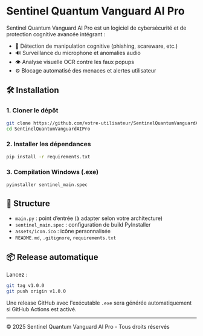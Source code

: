 # Sentinel Quantum Vanguard AI Pro

Sentinel Quantum Vanguard AI Pro est un logiciel de cybersécurité et de protection cognitive avancée intégrant :
- 🧠 Détection de manipulation cognitive (phishing, scareware, etc.)
- 🔊 Surveillance du microphone et anomalies audio
- 👁️ Analyse visuelle OCR contre les faux popups
- ⚙️ Blocage automatisé des menaces et alertes utilisateur

## 🛠 Installation

### 1. Cloner le dépôt
```bash
git clone https://github.com/votre-utilisateur/SentinelQuantumVanguardAIPro.git
cd SentinelQuantumVanguardAIPro
```

### 2. Installer les dépendances
```bash
pip install -r requirements.txt
```

### 3. Compilation Windows (.exe)
```bash
pyinstaller sentinel_main.spec
```

## 📁 Structure
- `main.py` : point d’entrée (à adapter selon votre architecture)
- `sentinel_main.spec` : configuration de build PyInstaller
- `assets/icon.ico` : icône personnalisée
- `README.md`, `.gitignore`, `requirements.txt`

## 📦 Release automatique
Lancez :
```bash
git tag v1.0.0
git push origin v1.0.0
```
Une release GitHub avec l'exécutable `.exe` sera générée automatiquement si GitHub Actions est activé.

---
© 2025 Sentinel Quantum Vanguard AI Pro - Tous droits réservés